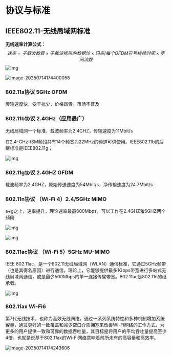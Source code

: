 # 协议与标准

## IEEE802.11-无线局域网标准

**无线速率计算公式：**
$$
速率 = 子载波数目×子载波携带的数据位×码率/每个OFDM符号持续时间×空间流数
$$
![img](https://raw.githubusercontent.com/wangnianrui2333/my-image-bed/master/img/v2-6b31dc18eb4425526bdb064d951d5bf6_r.jpg?token=AYLFGPF2PFSERIODLCPWUIDIOTC2W)





![image-20250714174400058](https://raw.githubusercontent.com/wangnianrui2333/my-image-bed/master/img/image-20250714174400058.png?token=AYLFGPBYRSLWH6LSKVN3SHLIOTIZU)



### 802.11a协议 5GHz OFDM

传输速度快，受干扰少，价格昂贵。市场不普及



### 802.11b协议 2.4GHz（应用最广）

无线局域网一个标准，载波频率为2.4GHZ，传输速度为11Mbit/s

在2.4-GHz-ISM频段共有14个频宽为22MHz的频道可供使用。IEEE802.11b的后继标准是IEEE802.11g；

![img](https://raw.githubusercontent.com/wangnianrui2333/my-image-bed/master/img/v2-d6839054da2c1b12849b2221d509df9f_r.jpg?token=AYLFGPAHPCQFMFSSSP3A6PDIOTD3Q)



### 802.11g协议 2.4GHZ OFDM

载波频率为2.4GHZ，原始传送速度为54Mbit/s，净传输速度为24.7Mbit/s



### 802.11n协议 （Wi-Fi 4）2.4/5GHz MIMO

a+g之上，速率提升，理论速率最高600Mbps，可以工作在2.4GHZ和5GHZ两个频段

![img](https://raw.githubusercontent.com/wangnianrui2333/my-image-bed/master/img/v2-af6cf1201183b2331a4b88034dc8b1c5_r.jpg?token=AYLFGPG2LFI6A2TKUMOOTGDIOTFBE)



![img](https://raw.githubusercontent.com/wangnianrui2333/my-image-bed/master/img/v2-728e109ff660e9526ab75caface7ab5c_r.jpg?token=AYLFGPDATFVZ5JB6ZNK7HQ3IOTFCI)

### 802.11ac协议 （Wi-Fi 5）5GHz MU-MIMO

IEEE 802.11ac，是一个802.11无线局域网（WLAN）通信标准，它通过5GHz频带（也是其得名原因）进行通信。理论上，它能够提供最多1Gbps带宽进行多站式无线局域网通信，或是最少500Mbps的单一连接传输带宽。802.11ac是802.11n的继承者。

![img](https://raw.githubusercontent.com/wangnianrui2333/my-image-bed/master/img/v2-5433f08f9e8fc8352ccc28d72727addf_r.jpg?token=AYLFGPGYO7LV5N63RCJ2GQ3IOTHSU)

### **802.11ax Wi-Fi6**

第7代无线技术，也称为高效无线网络，通过一系列系统特性和多种机制增加系统容量，通过更好的一致覆盖和减少空口介质拥塞来改善Wi-Fi网络的工作方式，为更多的用户提供一致和可靠的数据吞吐量，其目标是将用户的平均吞吐量提高至少4倍。也就是说基于802.11ax的Wi-Fi网络意味着前所未有的高容量和高效率。

![image-20250714174243606](https://raw.githubusercontent.com/wangnianrui2333/my-image-bed/master/img/image-20250714174243606.png?token=AYLFGPHDCQZKTZWNSWYRRM3IOTIU4)



